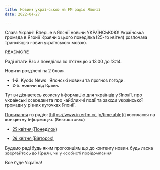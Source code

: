 ```yaml
---
title: Новини українською на FM радіо Японії
date: 2022-04-27

---
```


Слава Україні! Вперше в Японії новини УКРАЇНСЬКОЮ! Українська громада в Японії Краяни з цього понеділка (25-го квітня)
розпочала трансляцію новин українською мовою.

READMORE

Раді вітати Вас з понеділка по п’ятницю з  13:00 до 13:14.

Новини розділені на 2 блоки.

- 1-й: Kyodo News . Японські  новини та прогноз погоди.
- 2-й: новини від Краян.

Тут ви дізнаєтесь корисну інформацію для українців у Японії, про
українські осередки та про найближчі події та заходи української громади
у різних куточках Японії.

[Посилання](https://www.interfm.co.jp/timetable) на радіо: [https://www.interfm.co.jp/timetable](і посилання на конкретну інформацію. (Безкоштовно)

- [25 квітня (Понеділок)](https://www.interfm.co.jp/news/single/newsinukr04252022)

- [26 квітня (Вівторок)](https://www.interfm.co.jp/news/single/newsinukr04262022)

Будемо раді будь яким пропозиціям що до контенту новин, будь ласка
звертайтесь до Краян, чи у особисті повідомлення.

Все буде Україна!
